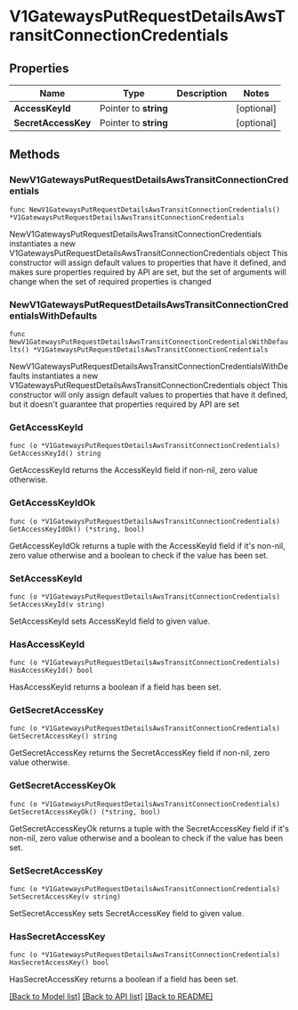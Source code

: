 # V1GatewaysPutRequestDetailsAwsTransitConnectionCredentials

## Properties

Name | Type | Description | Notes
------------ | ------------- | ------------- | -------------
**AccessKeyId** | Pointer to **string** |  | [optional] 
**SecretAccessKey** | Pointer to **string** |  | [optional] 

## Methods

### NewV1GatewaysPutRequestDetailsAwsTransitConnectionCredentials

`func NewV1GatewaysPutRequestDetailsAwsTransitConnectionCredentials() *V1GatewaysPutRequestDetailsAwsTransitConnectionCredentials`

NewV1GatewaysPutRequestDetailsAwsTransitConnectionCredentials instantiates a new V1GatewaysPutRequestDetailsAwsTransitConnectionCredentials object
This constructor will assign default values to properties that have it defined,
and makes sure properties required by API are set, but the set of arguments
will change when the set of required properties is changed

### NewV1GatewaysPutRequestDetailsAwsTransitConnectionCredentialsWithDefaults

`func NewV1GatewaysPutRequestDetailsAwsTransitConnectionCredentialsWithDefaults() *V1GatewaysPutRequestDetailsAwsTransitConnectionCredentials`

NewV1GatewaysPutRequestDetailsAwsTransitConnectionCredentialsWithDefaults instantiates a new V1GatewaysPutRequestDetailsAwsTransitConnectionCredentials object
This constructor will only assign default values to properties that have it defined,
but it doesn't guarantee that properties required by API are set

### GetAccessKeyId

`func (o *V1GatewaysPutRequestDetailsAwsTransitConnectionCredentials) GetAccessKeyId() string`

GetAccessKeyId returns the AccessKeyId field if non-nil, zero value otherwise.

### GetAccessKeyIdOk

`func (o *V1GatewaysPutRequestDetailsAwsTransitConnectionCredentials) GetAccessKeyIdOk() (*string, bool)`

GetAccessKeyIdOk returns a tuple with the AccessKeyId field if it's non-nil, zero value otherwise
and a boolean to check if the value has been set.

### SetAccessKeyId

`func (o *V1GatewaysPutRequestDetailsAwsTransitConnectionCredentials) SetAccessKeyId(v string)`

SetAccessKeyId sets AccessKeyId field to given value.

### HasAccessKeyId

`func (o *V1GatewaysPutRequestDetailsAwsTransitConnectionCredentials) HasAccessKeyId() bool`

HasAccessKeyId returns a boolean if a field has been set.

### GetSecretAccessKey

`func (o *V1GatewaysPutRequestDetailsAwsTransitConnectionCredentials) GetSecretAccessKey() string`

GetSecretAccessKey returns the SecretAccessKey field if non-nil, zero value otherwise.

### GetSecretAccessKeyOk

`func (o *V1GatewaysPutRequestDetailsAwsTransitConnectionCredentials) GetSecretAccessKeyOk() (*string, bool)`

GetSecretAccessKeyOk returns a tuple with the SecretAccessKey field if it's non-nil, zero value otherwise
and a boolean to check if the value has been set.

### SetSecretAccessKey

`func (o *V1GatewaysPutRequestDetailsAwsTransitConnectionCredentials) SetSecretAccessKey(v string)`

SetSecretAccessKey sets SecretAccessKey field to given value.

### HasSecretAccessKey

`func (o *V1GatewaysPutRequestDetailsAwsTransitConnectionCredentials) HasSecretAccessKey() bool`

HasSecretAccessKey returns a boolean if a field has been set.


[[Back to Model list]](../README.md#documentation-for-models) [[Back to API list]](../README.md#documentation-for-api-endpoints) [[Back to README]](../README.md)



